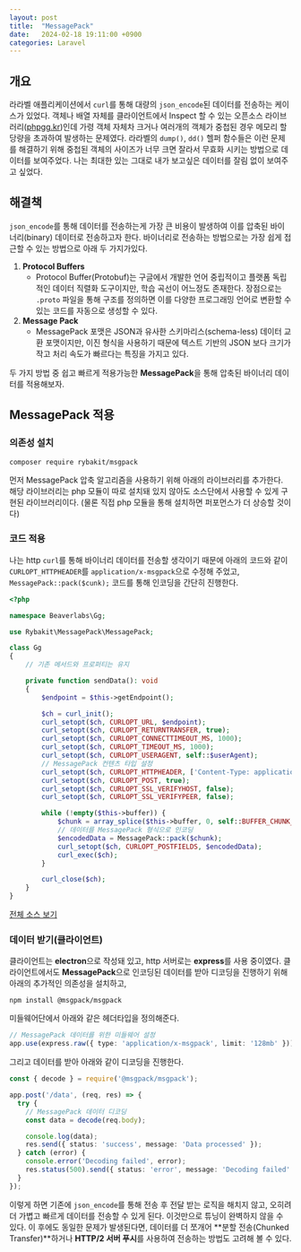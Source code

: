 ```yaml
---
layout: post
title:  "MessagePack"
date:   2024-02-18 19:11:00 +0900
categories: Laravel
---
```


## 개요

라라벨 애플리케이션에서 `curl`를 통해 대량의 `json_encode`된 데이터를 전송하는 케이스가 있었다. 객체나 배열 자체를 클라이언트에서 Inspect 할 수 있는 오픈소스 라이브러리([phpgg.kr](https://phpgg.kr/))인데 가령 객체 자체차 크거나 여러개의 객체가 중첩된 경우 메모리 할당량을 초과하여 발생하는 문제였다. 라라벨의 `dump()`, `dd()` 헬퍼 함수들은 이런 문제를 해결하기 위해 중첩된 객체의 사이즈가 너무 크면 잘라서 무효화 시키는 방법으로 데이터를 보여주었다. 나는 최대한 있는 그대로 내가 보고싶은 데이터를 잘림 없이 보여주고 싶었다.

## 해결책

`json_encode`를 통해 데이터를 전송하는게 가장 큰 비용이 발생하여 이를 압축된 바이너리(binary) 데이터로 전송하고자 한다. 바이너리로 전송하는 방법으로는 가장 쉽게 접근할 수 있는 방법으로 아래 두 가지가있다.

1. **Protocol Buffers**
    - Protocol Buffer(Protobuf)는 구글에서 개발한 언어 중립적이고 플랫폼 독립적인 데이터 직렬화 도구이지만, 학습 곡선이 어느정도 존재한다. 장점으로는 `.proto` 파일을 통해 구조를 정의하면 이를 다양한 프로그래밍 언어로 변환할 수 있는 코드를 자동으로 생성할 수 있다.
2. **Message Pack**
    - MessagePack 포맷은 JSON과 유사한 스키마리스(schema-less) 데이터 교환 포맷이지만, 이진 형식을 사용하기 때문에 텍스트 기반의 JSON 보다 크기가 작고 처리 속도가 빠르다는 특징을 가지고 있다.

두 가지 방법 중 쉽고 빠르게 적용가능한 **MessagePack**을 통해 압축된 바이너리 데이터를 적용해보자.

## MessagePack 적용

### 의존성 설치

```shell
composer require rybakit/msgpack
```

먼저 MessagePack 압축 알고리즘을 사용하기 위해 아래의 라이브러리를 추가한다. 해당 라이브러리는 php 모듈이 따로 설치돼 있지 않아도 소스단에서 사용할 수 있게 구현된 라이브러리이다. (물론 직접 php 모듈을 통해 설치하면 퍼포먼스가 더 상승할 것이다)

### 코드 적용

나는 http `curl`를 통해 바이너리 데이터를 전송할 생각이기 때문에 아래의 코드와 같이 `CURLOPT_HTTPHEADER`를 `application/x-msgpack`으로 수정해 주었고, `MessagePack::pack($cunk);` 코드를 통해 인코딩을 간단히 진행한다.

```php
<?php

namespace Beaverlabs\Gg;

use Rybakit\MessagePack\MessagePack;

class Gg
{
    // 기존 메서드와 프로퍼티는 유지

    private function sendData(): void
    {
        $endpoint = $this->getEndpoint();

        $ch = curl_init();
        curl_setopt($ch, CURLOPT_URL, $endpoint);
        curl_setopt($ch, CURLOPT_RETURNTRANSFER, true);
        curl_setopt($ch, CURLOPT_CONNECTTIMEOUT_MS, 1000);
        curl_setopt($ch, CURLOPT_TIMEOUT_MS, 1000);
        curl_setopt($ch, CURLOPT_USERAGENT, self::$userAgent);
        // MessagePack 컨텐츠 타입 설정
        curl_setopt($ch, CURLOPT_HTTPHEADER, ['Content-Type: application/x-msgpack']);
        curl_setopt($ch, CURLOPT_POST, true);
        curl_setopt($ch, CURLOPT_SSL_VERIFYHOST, false);
        curl_setopt($ch, CURLOPT_SSL_VERIFYPEER, false);

        while (!empty($this->buffer)) {
            $chunk = array_splice($this->buffer, 0, self::BUFFER_CHUNK_SIZE);
            // 데이터를 MessagePack 형식으로 인코딩
            $encodedData = MessagePack::pack($chunk);
            curl_setopt($ch, CURLOPT_POSTFIELDS, $encodedData);
            curl_exec($ch);
        }

        curl_close($ch);
    }
}
```
[전체 소스 보기](https://github.com/binbyz/gg/blob/03fc1664e5f1831d6c70e45250ed61ff780cc43f/src/Gg.php#L147)

### 데이터 받기(클라이언트)

클라이언트는 **electron**으로 작성돼 있고, http 서버로는 **express**를 사용 중이였다. 클라이언트에서도 **MessagePack**으로 인코딩된 데이터를 받아 디코딩을 진행하기 위해 아래의 추가적인 의존성을 설치하고,

```shell
npm install @msgpack/msgpack
```

미들웨어단에서 아래와 같은 헤더타입을 정의해준다.

```typescript
// MessagePack 데이터를 위한 미들웨어 설정
app.use(express.raw({ type: 'application/x-msgpack', limit: '128mb' }));
```

그리고 데이터를 받아 아래와 같이 디코딩을 진행한다.

```typescript
const { decode } = require('@msgpack/msgpack');

app.post('/data', (req, res) => {
  try {
    // MessagePack 데이터 디코딩
    const data = decode(req.body);

    console.log(data);
    res.send({ status: 'success', message: 'Data processed' });
  } catch (error) {
    console.error('Decoding failed', error);
    res.status(500).send({ status: 'error', message: 'Decoding failed' });
  }
});
```

이렇게 하면 기존에 `json_encode`를 통해 전송 후 전달 받는 로직을 해치지 않고, 오히려 더 가볍고 빠르게 데이터를 전송할 수 있게 된다. 이것만으로 튜닝이 완벽하지 않을 수 있다. 이 후에도 동일한 문제가 발생된다면, 데이터를 더 쪼개어 **분할 전송(Chunked Transfer)**하거나 **HTTP/2 서버 푸시**를 사용하여 전송하는 방법도 고려해 볼 수 있다.